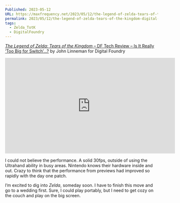 ```yaml
---
Published: 2023-05-12
URL: https://maxfrequency.net/2023/05/12/the-legend-of-zelda-tears-of-the-kingdom-digital-foundry/
permalink: 2023/05/12/the-legend-of-zelda-tears-of-the-kingdom-digital-foundry/
tags:
  - Zelda_TotK
  - DigitalFoundry
---
```

[*The Legend of Zelda: Tears of the Kingdom* – DF Tech Review – Is It Really ‘Too Big for Switch’…?](https://youtu.be/BLlZBwN_-C4) by John Linneman for Digital Foundry

<div class=iframe-container>
<iframe width="560" height="315" src="https://www.youtube-nocookie.com/embed/BLlZBwN_-C4?si=N1xBIgf2MFmdnT8a" title="YouTube video player" frameborder="0" allow="accelerometer; autoplay; clipboard-write; encrypted-media; gyroscope; picture-in-picture; web-share" allowfullscreen></iframe>
</div>

I could not believe the performance. A solid 30fps, outside of using the Ultrahand ability in busy areas. Nintendo knows their hardware inside and out. Crazy to think that the performance from previews had improved so rapidly with the day one patch.

I’m excited to dig into *Zelda*, someday soon. I have to finish this move and go to a wedding first. Sure, I could play portably, but I need to get cozy on the couch and play on the big screen.